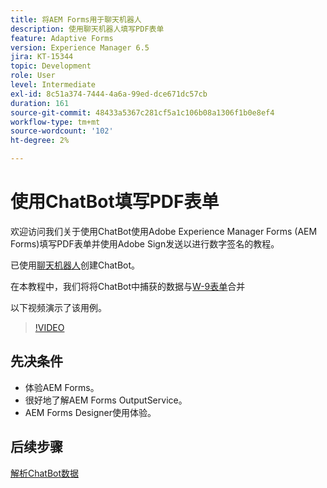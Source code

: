 ```yaml
---
title: 将AEM Forms用于聊天机器人
description: 使用聊天机器人填写PDF表单
feature: Adaptive Forms
version: Experience Manager 6.5
jira: KT-15344
topic: Development
role: User
level: Intermediate
exl-id: 8c51a374-7444-4a6a-99ed-dce671dc57cb
duration: 161
source-git-commit: 48433a5367c281cf5a1c106b08a1306f1b0e8ef4
workflow-type: tm+mt
source-wordcount: '102'
ht-degree: 2%

---
```


# 使用ChatBot填写PDF表单

欢迎访问我们关于使用ChatBot使用Adobe Experience Manager Forms (AEM Forms)填写PDF表单并使用Adobe Sign发送以进行数字签名的教程。

已使用[聊天机器人](https://www.chatbot.com/)创建ChatBot。

在本教程中，我们将将ChatBot中捕获的数据与[W-9表单](assets/fw9.xdp)合并

以下视频演示了该用例。

>[!VIDEO](https://video.tv.adobe.com/v/3441802?learn=on&captions=chi_hans)

## 先决条件

* 体验AEM Forms。
* 很好地了解AEM Forms OutputService。
* AEM Forms Designer使用体验。

## 后续步骤

[解析ChatBot数据](parse-chat-bot-data.md)
